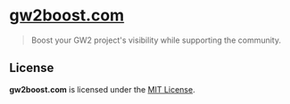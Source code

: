 # [gw2boost.com](https://gw2boost.com)

> Boost your GW2 project's visibility while supporting the community.

## License
**gw2boost.com** is licensed under the [MIT License](LICENSE).
